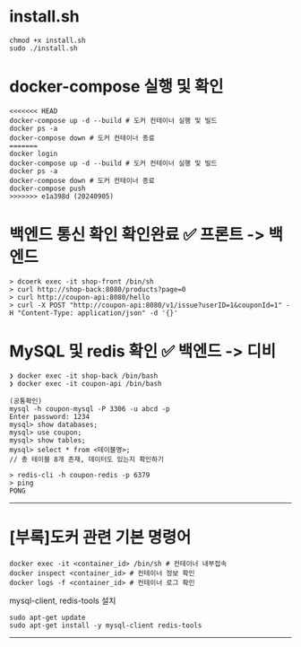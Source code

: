 # install.sh 
```
chmod +x install.sh
sudo ./install.sh
```

# docker-compose 실행 및 확인
```
<<<<<<< HEAD
docker-compose up -d --build # 도커 컨테이너 실행 및 빌드 
docker ps -a
docker-compose down # 도커 컨테이너 종료
=======
docker login 
docker-compose up -d --build # 도커 컨테이너 실행 및 빌드 
docker ps -a
docker-compose down # 도커 컨테이너 종료
docker-compose push
>>>>>>> e1a398d (20240905)
```

# 백엔드 통신 확인 확인완료 ✅ 프론트 -> 백엔드
``` 
> dcoerk exec -it shop-front /bin/sh 
> curl http://shop-back:8080/products?page=0 
> curl http://coupon-api:8080/hello  
> curl -X POST "http://coupon-api:8080/v1/issue?userID=1&couponId=1" -H "Content-Type: application/json" -d '{}' 
```

# MySQL 및 redis 확인 ✅ 백엔드 -> 디비 
```
❯ docker exec -it shop-back /bin/bash
❯ docker exec -it coupon-api /bin/bash

(공통확인)
mysql -h coupon-mysql -P 3306 -u abcd -p
Enter password: 1234
mysql> show databases;
mysql> use coupon;
mysql> show tables;
mysql> select * from <테이블명>; 
// 총 테이블 8개 존재, 데이터도 있는지 확인하기 

> redis-cli -h coupon-redis -p 6379
> ping
PONG
```



----
# [부록]도커 관련 기본 명령어
```
docker exec -it <container_id> /bin/sh # 컨테이너 내부접속
docker inspect <container_id> # 컨테이너 정보 확인
docker logs -f <container_id> # 컨테이너 로그 확인  
```

mysql-client, redis-tools 설치
```
sudo apt-get update
sudo apt-get install -y mysql-client redis-tools
```

--------------